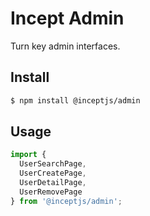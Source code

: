 # Incept Admin

Turn key admin interfaces.

## Install

```bash
$ npm install @inceptjs/admin
```

## Usage

```js
import {
  UserSearchPage,
  UserCreatePage,
  UserDetailPage,
  UserRemovePage
} from '@inceptjs/admin';
```
